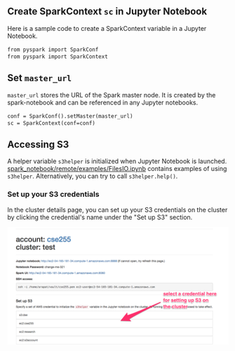 ## Create SparkContext `sc` in Jupyter Notebook

Here is a sample code to create a SparkContext variable in a Jupyter Notebook.

```
from pyspark import SparkConf
from pyspark import SparkContext
```

## Set `master_url`

`master_url` stores the URL of the Spark master node. It is created by the
spark-notebook and can be referenced in any Jupyter notebooks.

```
conf = SparkConf().setMaster(master_url)
sc = SparkContext(conf=conf)
```

## Accessing S3

A helper variable `s3helper` is initialized when Jupyter Notebook is launched.
[spark_notebook/remote/examples/FilesIO.ipynb](https://github.com/arapat/spark-notebook/blob/master/spark_notebook/remote/examples/FilesIO.ipynb)
contains examples of using `s3helper`. Alternatively, you can try to call `s3helper.help()`.

### Set up your S3 credentials

In the cluster details page, you can set up your S3 credentials on the cluster by clicking the credential's name under the "Set up S3" section.

![s3setup](images/s3setup.png)
